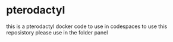 # pterodactyl

this is a pterodactyl docker code to use in codespaces
to use this reposistory please use in the folder panel
